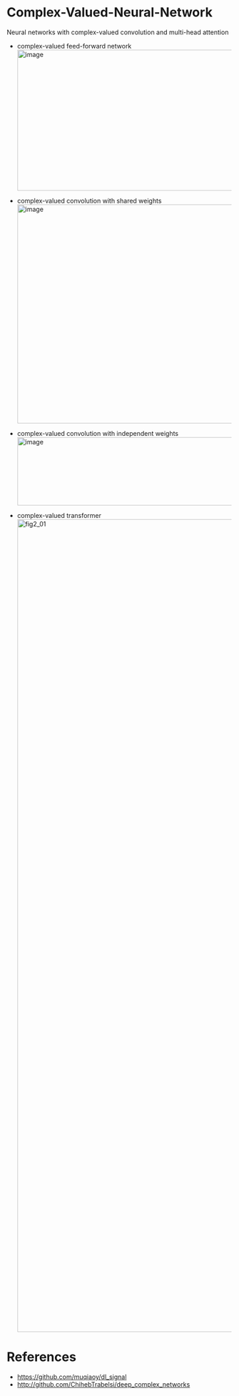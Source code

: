 # Complex-Valued-Neural-Network
Neural networks with complex-valued convolution and multi-head attention

- complex-valued feed-forward network
  <img width="1204" height="316" alt="image" src="https://github.com/user-attachments/assets/bef70233-a9da-41ff-a57b-08c7012d78d8" />

- complex-valued convolution with shared weights
  <img width="1044" height="491" alt="image" src="https://github.com/user-attachments/assets/b40ace21-678b-42b2-b676-f743be2825b9" />

- complex-valued convolution with independent weights
  <img width="624" height="153" alt="image" src="https://github.com/user-attachments/assets/fe7bcc1b-7cc3-4611-a8fd-6c9626138304" />



- complex-valued transformer
  <img width="652" height="1823" alt="fig2_01" src="https://github.com/user-attachments/assets/9f4af7df-0ea3-4435-a682-3048f92e6965" />

# References
- https://github.com/muqiaoy/dl_signal
- http://github.com/ChihebTrabelsi/deep_complex_networks
